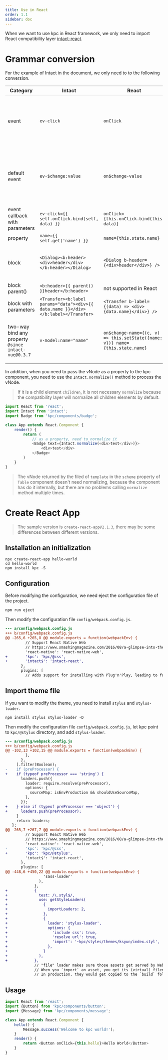 ```yaml
---
title: Use in React
order: 1.1
sidebar: doc
---
```


When we want to use kpc in React framework, we only need to import React compatibility layer [intact-react][1].

# Grammar conversion

For the example of Intact in the document, we only need to to the following conversion.

| Category | Intact | React | Description |
| --- | --- | --- | --- |
| event | `ev-click` | `onClick` | Remain the event naming style of React: `on` + first letter capitalized event name |
| default event | `ev-$change:value` | `on$change-value` | React doesn't support colon (:) in property name, so change colon to hyphen (-) |
| event callback with parameters | `ev-click={{ self.onClick.bind(self, data) }}` | `onClick={this.onClick.bind(this, data)}` | - |
| property | `name={{ self.get('name') }}` | `name={this.state.name}` | - |
| block | `<Dialog><b:header><div>header</div></b:header></Dialog>` | `<Dialog b-header={<div>header</div>} />` | `b:header` corresponds to the property of React `b-header` |
| block parent() | `<b:header>{{ parent() }}header</b:header>` | not supported in React | - |
| block with parameters | `<Transfer><b:label params="data"><div>{{ data.name }}</div></b:label></Transfer>` | `<Transfer b-label={(data) => <div>{data.name}</div>} />` | the value of `b-lablel` is a function |
| two-way bind any property `@since intact-vue@0.3.7` | `v-model:name="name"` | `on$change-name={(c, v) => this.setState({name: v})} name={this.state.name}` | React does not support `v-model`, it can be changed to property and event |

In addition, when you need to pass the vNode as a property to the kpc component, you need to use 
the `Intact.normalize()` method to process the vNode.

> If it is a child element `children`, it is not necessary `normalize` because the compatibility layer 
> will normalize all children elements by default.

```js
import React from 'react';
import Intact from 'intact';
import Badge from 'kpc/components/badge';

class App extends React.Component {
    render() {
        return (
            // as a property, need to normalize it
            <Badge text={Intact.normalize(<div>test</div>)}>
                <div>test</div>
            </Badge>
        )
    }
}
```

> The vNode returned by the filed of `template` in the `scheme` property of `Table` component 
> doesn't need normalizing, because the component has do it internally, but there are no problems 
> calling `normalize` method multiple times.

# Create React App

> The sample version is `create-react-app@2.1.3`, there may be some differences between different versions.

## Installation an initialization

```shell
npx create-react-app hello-world
cd hello-world
npm install kpc -S
```

## Configuration

Before modifying the configuration, we need eject the configuration file of the project.

```shell
npm run eject
```

Then modify the configuration file `config/webpack.config.js`.

```diff
--- a/config/webpack.config.js
+++ b/config/webpack.config.js
@@ -265,6 +265,8 @@ module.exports = function(webpackEnv) {
         // Support React Native Web
         // https://www.smashingmagazine.com/2016/08/a-glimpse-into-the-future-with-react-native-for-web/
         'react-native': 'react-native-web',
+        'kpc': 'kpc/@css',
+        'intact$': 'intact-react',
       },
       plugins: [
         // Adds support for installing with Plug'n'Play, leading to faster installs and adding
```

## Import theme file

If you want to modify the theme, you need to install `stylus` and `stylus-loader`.

```shell
npm install stylus stylus-loader -D
```

Then modify the configuration file `config/webpack.config.js`, let kpc point to `kpc/@stylus` directory, 
and add `stylus-loader`.

```diff
--- a/config/webpack.config.js
+++ b/config/webpack.config.js
@@ -102,13 +102,15 @@ module.exports = function(webpackEnv) {
         },
       },
     ].filter(Boolean);
-    if (preProcessor) {
+    if (typeof preProcessor === 'string') {
       loaders.push({
         loader: require.resolve(preProcessor),
         options: {
           sourceMap: isEnvProduction && shouldUseSourceMap,
         },
       });
+    } else if (typeof preProcessor === 'object') {
+      loaders.push(preProcessor);
     }
     return loaders;
   };
@@ -265,7 +267,7 @@ module.exports = function(webpackEnv) {
         // Support React Native Web
         // https://www.smashingmagazine.com/2016/08/a-glimpse-into-the-future-with-react-native-for-web/
         'react-native': 'react-native-web',
-        'kpc': 'kpc/@css',
+        'kpc': 'kpc/@stylus',
         'intact$': 'intact-react',
       },
       plugins: [
@@ -448,6 +450,22 @@ module.exports = function(webpackEnv) {
                 'sass-loader'
               ),
             },
+            {
+              test: /\.styl$/,
+              use: getStyleLoaders(
+                {
+                  importLoaders: 2,
+                },
+                {
+                  loader: 'stylus-loader',
+                  options: {
+                    'include css': true,
+                    'resolve url': true,
+                    'import': '~kpc/styles/themes/ksyun/index.styl',
+                  },
+                }
+              ),
+            },
             // "file" loader makes sure those assets get served by WebpackDevServer.
             // When you `import` an asset, you get its (virtual) filename.
             // In production, they would get copied to the `build` folder.
```

## Usage

```js
import React from 'react';
import {Button} from 'kpc/components/button';
import {Message} from 'kpc/components/message';

class App extends React.Component {
    hello() {
        Message.success('Welcome to kpc world!');
    }
    render() {
        return <Button onClick={this.hello}>Hello World</Button>
    }
}
```

[1]: https://github.com/ksc-fe/intact-react
